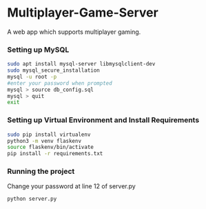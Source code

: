 # Multiplayer-Game-Server

A web app which supports multiplayer gaming.

### Setting up MySQL 
```bash
sudo apt install mysql-server libmysqlclient-dev
sudo mysql_secure_installation
mysql -u root -p
#enter your password when prompted
mysql > source db_config.sql 
mysql > quit
exit
```

### Setting up Virtual Environment and Install Requirements
```bash
sudo pip install virtualenv
python3 -m venv flaskenv
source flaskenv/bin/activate
pip install -r requirements.txt
```

### Running the project

Change your password at line 12 of server.py

```bash
python server.py
```
